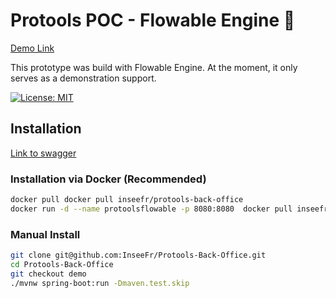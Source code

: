 # Protools POC - Flowable Engine 🦊
[Demo Link](https://protools.dev.insee.io/)

This prototype was build with Flowable Engine. At the moment, it only serves as a demonstration support.

[![License: MIT](https://img.shields.io/badge/License-MIT-yellow.svg)](https://opensource.org/licenses/MIT)

## Installation
[Link to swagger](https://protools-back-office.dev.insee.io/)

### Installation via Docker (Recommended)

```bash
docker pull docker pull inseefr/protools-back-office
docker run -d --name protoolsflowable -p 8080:8080  docker pull inseefr/protools-back-office:experimental
```
### Manual Install
``` bash
git clone git@github.com:InseeFr/Protools-Back-Office.git
cd Protools-Back-Office
git checkout demo
./mvnw spring-boot:run -Dmaven.test.skip
```





